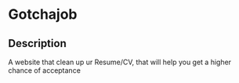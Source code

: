 # Gotchajob

## Description

A website that clean up ur Resume/CV, that will help you get a higher chance of acceptance
